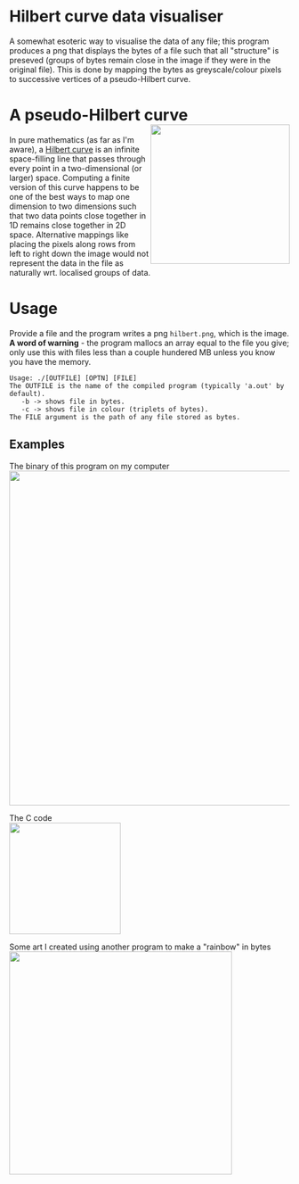 # Hilbert curve data visualiser
A somewhat esoteric way to visualise the data of any file; this program produces a png that displays the bytes of a file such that all "structure" is preseved (groups of bytes remain close in the image if they were in the original file). This is done by mapping the bytes as greyscale/colour pixels to successive vertices of a pseudo-Hilbert curve. 
# A pseudo-Hilbert curve <img align="right" height="250" src="https://user-images.githubusercontent.com/45922387/167229973-9ed7e180-04b8-44c0-a658-76196d71b486.png"></img>
In pure mathematics (as far as I'm aware), a [Hilbert curve](https://www.wikiwand.com/en/Hilbert_curve) is an infinite space-filling line that passes through every point in a two-dimensional (or larger) space. Computing a finite version of this curve happens to be one of the best ways to map one dimension to two dimensions such that two data points close together in 1D remains close together in 2D space. Alternative mappings like placing the pixels along rows from left to right down the image would not represent the data in the file as naturally wrt. localised groups of data.
# Usage
Provide a file and the program writes a png ``hilbert.png``, which is the image.\
**A word of warning** - the program mallocs an array equal to the file you give; only use this with files less than a couple hundered MB unless you know you have the memory.
```./a.out --help
Usage: ./[OUTFILE] [OPTN] [FILE]
The OUTFILE is the name of the compiled program (typically 'a.out' by default).
   -b -> shows file in bytes.
   -c -> shows file in colour (triplets of bytes).
The FILE argument is the path of any file stored as bytes.
```
## Examples
The binary of this program on my computer\
<img align="center" height="600" src="https://user-images.githubusercontent.com/45922387/167229933-55db91e3-330a-4093-916a-540f64d56881.png">

The C code\
<img align="center" height="200" src="https://user-images.githubusercontent.com/45922387/167229892-7ad317e5-bec6-42ba-9534-5f0df5a16cc7.png">

Some art I created using another program to make a "rainbow" in bytes\
<img align="center" height="400" src="https://user-images.githubusercontent.com/45922387/167229973-9ed7e180-04b8-44c0-a658-76196d71b486.png">
